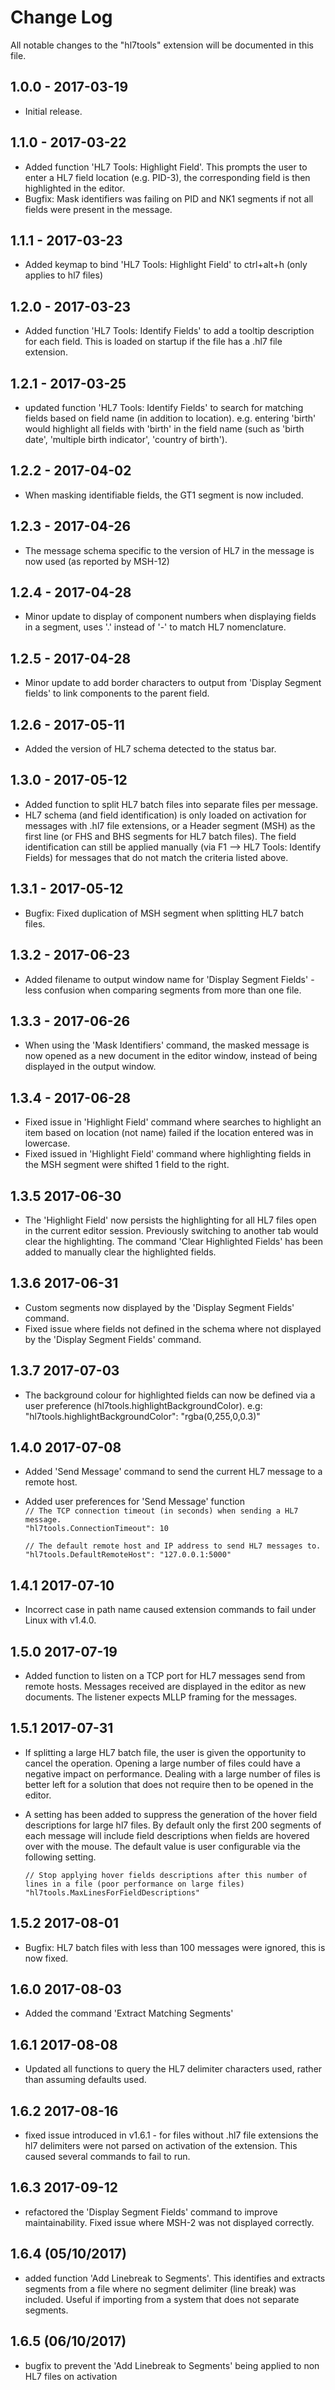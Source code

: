 # Change Log
All notable changes to the "hl7tools" extension will be documented in this file.


## 1.0.0 - 2017-03-19
* Initial release.
## 1.1.0 - 2017-03-22
* Added function 'HL7 Tools: Highlight Field'. This prompts the user to enter a HL7 field location (e.g. PID-3), the corresponding field is then highlighted in the editor.
* Bugfix: Mask identifiers was failing on PID and NK1 segments if not all fields were present in the message.
## 1.1.1 - 2017-03-23
* Added keymap to bind 'HL7 Tools: Highlight Field' to ctrl+alt+h (only applies to hl7 files)
## 1.2.0 - 2017-03-23
* Added function 'HL7 Tools: Identify Fields' to add a tooltip description for each field. This is loaded on startup if the file has a .hl7 file extension.
## 1.2.1 - 2017-03-25
* updated function 'HL7 Tools: Identify Fields' to search for matching fields based on field name (in addition to location). e.g. entering 'birth' would highlight all fields with 'birth' in the field name  (such as 'birth date', 'multiple birth indicator', 'country of birth').
## 1.2.2 - 2017-04-02
* When masking identifiable fields, the GT1 segment is now included.
## 1.2.3 - 2017-04-26
* The message schema specific to the version of HL7 in the message is now used (as reported by MSH-12)
## 1.2.4 - 2017-04-28
* Minor update to display of component numbers when displaying fields in a segment, uses '.' instead of '-' to match HL7 nomenclature.
## 1.2.5 - 2017-04-28
* Minor update to add border characters to output from 'Display Segment fields' to link components to the parent field.
## 1.2.6 - 2017-05-11
* Added the version of HL7 schema detected to the status bar.
## 1.3.0 - 2017-05-12
* Added function to split HL7 batch files into separate files per message.
* HL7 schema (and field identification) is only loaded on activation for messages with .hl7 file extensions, or a Header segment (MSH) as the first line (or FHS and BHS segments for HL7 batch files). The field identification can still be applied manually (via F1 --> HL7 Tools: Identify Fields) for messages that do not match the criteria listed above.
## 1.3.1 - 2017-05-12
* Bugfix: Fixed duplication of MSH segment when splitting HL7 batch files.
## 1.3.2 - 2017-06-23
* Added filename to output window name for 'Display Segment Fields' - less confusion when comparing segments from more than one file. 
## 1.3.3 - 2017-06-26
* When using the 'Mask Identifiers' command, the masked message is now opened as a new document in the editor window, instead of being displayed in the output window.  
## 1.3.4 - 2017-06-28
* Fixed issue in 'Highlight Field' command where searches to highlight an item based on location (not name) failed if the location entered was in lowercase.
* Fixed issued in 'Highlight Field' command where highlighting fields in the MSH segment were shifted 1 field to the right.
## 1.3.5 2017-06-30
* The 'Highlight Field' now persists the highlighting for all HL7 files open in the current editor session. Previously switching to another tab would clear the highlighting. The command 'Clear Highlighted Fields' has been added to manually clear the highlighted fields.
## 1.3.6 2017-06-31
* Custom segments now displayed by the 'Display Segment Fields' command.
* Fixed issue where fields not defined in the schema where not displayed by the 'Display Segment Fields' command.
## 1.3.7 2017-07-03
* The background colour for highlighted fields can now be defined via a user preference (hl7tools.highlightBackgroundColor).  e.g: "hl7tools.highlightBackgroundColor": "rgba(0,255,0,0.3)" 
## 1.4.0 2017-07-08
* Added 'Send Message' command to send the current HL7 message to a remote host.
* Added user preferences for 'Send Message' function  
    `// The TCP connection timeout (in seconds) when sending a HL7 message.`  
    `"hl7tools.ConnectionTimeout": 10`  
      
    `// The default remote host and IP address to send HL7 messages to.`  
    `"hl7tools.DefaultRemoteHost": "127.0.0.1:5000"`  
## 1.4.1 2017-07-10
* Incorrect case in path name caused extension commands to fail under Linux with v1.4.0.
## 1.5.0 2017-07-19
* Added function to listen on a TCP port for HL7 messages send from remote hosts. Messages received are displayed in the editor as new documents. The listener expects MLLP framing for the messages.
## 1.5.1 2017-07-31
* If splitting a large HL7 batch file, the user is given the opportunity to cancel the operation. Opening a large number of files could have a negative impact on performance. Dealing with a large number of files is better left for a solution that does not require then to be opened in the editor.
* A setting has been added to suppress the generation of the hover field descriptions for large hl7 files. By default only the first 200 segments of each message will include field descriptions when fields are hovered over with the mouse. The default value is user configurable via the following setting.

    `// Stop applying hover fields descriptions after this number of lines in a file (poor performance on large files)`
    `"hl7tools.MaxLinesForFieldDescriptions"`
## 1.5.2 2017-08-01
* Bugfix: HL7 batch files with less than 100 messages were ignored, this is now fixed.
## 1.6.0 2017-08-03
* Added the command 'Extract Matching Segments'  
## 1.6.1 2017-08-08
* Updated all functions to query the HL7 delimiter characters used, rather than assuming defaults used.    
## 1.6.2 2017-08-16
* fixed issue introduced in v1.6.1 - for files without .hl7 file extensions the hl7 delimiters were not parsed on activation of the extension. This caused several commands to fail to run.
## 1.6.3 2017-09-12
* refactored the 'Display Segment Fields' command to improve maintainability. Fixed issue where MSH-2 was not displayed correctly.
## 1.6.4 (05/10/2017)
* added function 'Add Linebreak to Segments'. This identifies and extracts segments from a file where no segment delimiter (line break) was included. Useful if importing from a system that does not separate segments.
## 1.6.5 (06/10/2017)
* bugfix to prevent the 'Add Linebreak to Segments' being applied to non HL7 files on activation
